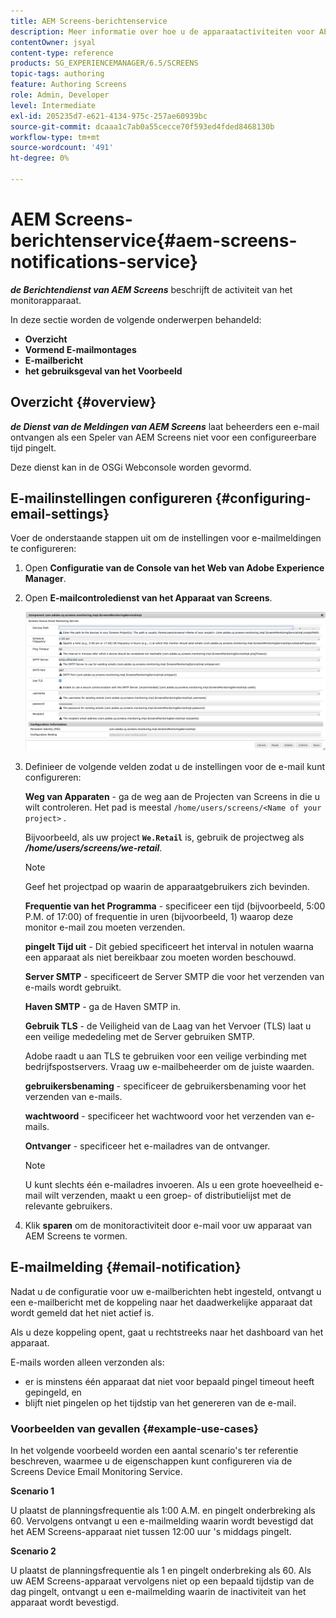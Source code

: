 ```yaml
---
title: AEM Screens-berichtenservice
description: Meer informatie over hoe u de apparaatactiviteiten voor AEM Screens kunt controleren.
contentOwner: jsyal
content-type: reference
products: SG_EXPERIENCEMANAGER/6.5/SCREENS
topic-tags: authoring
feature: Authoring Screens
role: Admin, Developer
level: Intermediate
exl-id: 205235d7-e621-4134-975c-257ae60939bc
source-git-commit: dcaaa1c7ab0a55cecce70f593ed4fded8468130b
workflow-type: tm+mt
source-wordcount: '491'
ht-degree: 0%

---
```


# AEM Screens-berichtenservice{#aem-screens-notifications-service}

<!--removed from metadata: admitteddomains: @adobe.com;@caesars.com-->

***de Berichtendienst van AEM Screens*** beschrijft de activiteit van het monitorapparaat.

In deze sectie worden de volgende onderwerpen behandeld:

* **Overzicht**
* **Vormend E-mailmontages**
* **E-mailbericht**
* **het gebruiksgeval van het Voorbeeld**

<!-- OBSOLETE NOTE>
>[!CAUTION]
>
>This AEM Screens functionality is only available, if you have installed AEM 6.3.2 Feature Pack 3 or AEM 6.4.1 Screens Feature Pack 1.
>
>To get access to this Feature Pack, contact Adobe Support and request access. After you have permissions you can download it from Package Share. -->

## Overzicht {#overview}

***de Dienst van de Meldingen van AEM Screens*** laat beheerders een e-mail ontvangen als een Speler van AEM Screens niet voor een configureerbare tijd pingelt.

Deze dienst kan in de OSGi Webconsole worden gevormd.

## E-mailinstellingen configureren {#configuring-email-settings}

Voer de onderstaande stappen uit om de instellingen voor e-mailmeldingen te configureren:

1. Open **Configuratie van de Console van het Web van Adobe Experience Manager**.
1. Open **E-mailcontroledienst van het Apparaat van Screens**.

   ![&#x200B; screen_shot_2018-04-26at44602pm &#x200B;](assets/screen_shot_2018-04-26at44602pm.png)

1. Definieer de volgende velden zodat u de instellingen voor de e-mail kunt configureren:

   **Weg van Apparaten** - ga de weg aan de Projecten van Screens in die u wilt controleren. Het pad is meestal `/home/users/screens/<Name of your project>` .

   Bijvoorbeeld, als uw project **`We.Retail`** is, gebruik de projectweg als ***/home/users/screens/we-retail***.

   >[!NOTE]
   >
   >Geef het projectpad op waarin de apparaatgebruikers zich bevinden.

   **Frequentie van het Programma** - specificeer een tijd (bijvoorbeeld, 5:00 P.M. of 17:00) of frequentie in uren (bijvoorbeeld, 1) waarop deze monitor e-mail zou moeten verzenden.

   **pingelt Tijd uit** - Dit gebied specificeert het interval in notulen waarna een apparaat als niet bereikbaar zou moeten worden beschouwd.

   **Server SMTP** - specificeert de Server SMTP die voor het verzenden van e-mails wordt gebruikt.

   **Haven SMTP** - ga de Haven SMTP in.

   **Gebruik TLS** - de Veiligheid van de Laag van het Vervoer (TLS) laat u een veilige mededeling met de Server gebruiken SMTP.

   Adobe raadt u aan TLS te gebruiken voor een veilige verbinding met bedrijfspostservers. Vraag uw e-mailbeheerder om de juiste waarden.

   **gebruikersbenaming** - specificeer de gebruikersbenaming voor het verzenden van e-mails.

   **wachtwoord** - specificeer het wachtwoord voor het verzenden van e-mails.

   **Ontvanger** - specificeer het e-mailadres van de ontvanger.

   >[!NOTE]
   >
   >U kunt slechts één e-mailadres invoeren. Als u een grote hoeveelheid e-mail wilt verzenden, maakt u een groep- of distributielijst met de relevante gebruikers.

1. Klik **sparen** om de monitoractiviteit door e-mail voor uw apparaat van AEM Screens te vormen.

## E-mailmelding {#email-notification}

Nadat u de configuratie voor uw e-mailberichten hebt ingesteld, ontvangt u een e-mailbericht met de koppeling naar het daadwerkelijke apparaat dat wordt gemeld dat het niet actief is.

Als u deze koppeling opent, gaat u rechtstreeks naar het dashboard van het apparaat.

E-mails worden alleen verzonden als:

* er is minstens één apparaat dat niet voor bepaald pingel timeout heeft gepingeld, en
* blijft niet pingelen op het tijdstip van het genereren van de e-mail.

### Voorbeelden van gevallen {#example-use-cases}

In het volgende voorbeeld worden een aantal scenario&#39;s ter referentie beschreven, waarmee u de eigenschappen kunt configureren via de Screens Device Email Monitoring Service.

**Scenario 1**

U plaatst de planningsfrequentie als 1:00 A.M. en pingelt onderbreking als 60. Vervolgens ontvangt u een e-mailmelding waarin wordt bevestigd dat het AEM Screens-apparaat niet tussen 12:00 uur &#39;s middags pingelt.

**Scenario 2**

U plaatst de planningsfrequentie als 1 en pingelt onderbreking als 60. Als uw AEM Screens-apparaat vervolgens niet op een bepaald tijdstip van de dag pingelt, ontvangt u een e-mailmelding waarin de inactiviteit van het apparaat wordt bevestigd.
